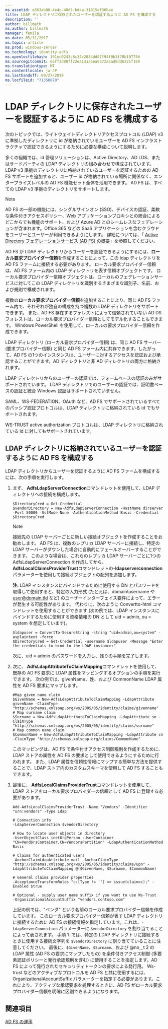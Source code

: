 ```yaml
---
ms.assetid: e863ab80-4e4c-48d3-bdaa-31815ef36bae
title: LDAP ディレクトリに保存されたユーザーを認証するように AD FS を構成する
description: ''
author: billmath
ms.author: billmath
manager: femila
ms.date: 05/31/2017
ms.topic: article
ms.prod: windows-server
ms.technology: identity-adfs
ms.openlocfilehash: 191ec0243c8c34c2084dd07f94f0b3f70b197756
ms.sourcegitcommit: 6aff3d88ff22ea141a6ea6572a5ad8dd6321f199
ms.translationtype: MT
ms.contentlocale: ja-JP
ms.lasthandoff: 09/27/2019
ms.locfileid: "71358070"
---
```

# <a name="configure-ad-fs-to-authenticate-users-stored-in-ldap-directories"></a>LDAP ディレクトリに保存されたユーザーを認証するように AD FS を構成する

次のトピックでは、ライトウェイトディレクトリアクセスプロトコル (LDAP) v3 に準拠したディレクトリに id が格納されているユーザーを AD FS インフラストラクチャで認証できるようにするために必要な構成について説明します。

多くの組織では、id 管理ソリューションは、Active Directory、AD LDS、またはサードパーティの LDAP ディレクトリの組み合わせで構成されています。 LDAP v3 準拠のディレクトリに格納されているユーザーを認証するための AD FS サポートを追加すると、ユーザー id が格納されている場所に関係なく、エンタープライズレベルの AD FS 機能セット全体を活用できます。 AD FS は、すべての LDAP v3 準拠のディレクトリをサポートします。

> [!NOTE]
> AD FS の一部の機能には、シングルサインオン (SSO)、デバイスの認証、柔軟な条件付きアクセスポリシー、Web アプリケーションプロキシとの統合によるどこからでも機能のサポート、および Azure AD とのシームレスなフェデレーションが含まれます。Office 365 などの SaaS アプリケーションを含むクラウドをユーザーとユーザーが利用できるようにします。  詳細については、「 [Active Directory フェデレーションサービス (AD FS) の概要](../../ad-fs/AD-FS-2016-Overview.md)」を参照してください。

AD FS が LDAP ディレクトリからユーザーを認証できるようにするには、**ローカル要求プロバイダー信頼**を作成することによって、この ldap ディレクトリを AD FS ファームに接続する必要があります。  ローカル要求プロバイダー信頼は、AD FS ファーム内の LDAP ディレクトリを表す信頼オブジェクトです。 ローカル要求プロバイダー信頼オブジェクトは、ローカルのフェデレーションサービスに対してこの LDAP ディレクトリを識別するさまざまな識別子、名前、および規則で構成されます。

複数の**ローカル要求プロバイダー信頼**を追加することにより、同じ AD FS ファーム内で、それぞれが独自の構成を持つ複数の LDAP ディレクトリをサポートできます。 また、AD FS 存在するフォレストによって信頼されていない AD DS フォレストは、ローカル要求プロバイダー信頼としてモデル化することもできます。 Windows PowerShell を使用して、ローカルの要求プロバイダー信頼を作成できます。

LDAP ディレクトリ (ローカル要求プロバイダー信頼) は、同じ AD FS サーバー (要求プロバイダー信頼) と同じ AD FS ファーム内に共存できます。したがって、AD FS の1つのインスタンスは、ユーザーに対するアクセスを認証および承認することができます。AD ディレクトリと非 AD ディレクトリの両方に格納されます。

LDAP ディレクトリからのユーザーの認証では、フォームベースの認証のみがサポートされています。 LDAP ディレクトリでのユーザーの認証では、証明書ベースの認証と統合 Windows 認証はサポートされていません。

SAML、WS-FEDERATION、OAuth など、AD FS でサポートされているすべてのパッシブ認証プロトコルは、LDAP ディレクトリに格納されている id でもサポートされます。

WS-TRUST active authorization プロトコルは、LDAP ディレクトリに格納されている id に対してもサポートされています。

## <a name="configure-ad-fs-to-authenticate-users-stored-in-an-ldap-directory"></a>LDAP ディレクトリに格納されているユーザーを認証するように AD FS を構成する
LDAP ディレクトリからユーザーを認証するように AD FS ファームを構成するには、次の手順を実行します。

1. まず、 **AdfsLdapServerConnection**コマンドレットを使用して、LDAP ディレクトリへの接続を構成します。

   ```
   $DirectoryCred = Get-Credential
   $vendorDirectory = New-AdfsLdapServerConnection -HostName dirserver -Port 50000 -SslMode None -AuthenticationMethod Basic -Credential $DirectoryCred
   ```

   > [!NOTE]
   > 接続先の LDAP サーバーごとに新しい接続オブジェクトを作成することをお勧めします。 AD FS は、複数のレプリカ LDAP サーバーに接続し、特定の LDAP サーバーがダウンした場合に自動的にフェールオーバーすることができます。 このような場合は、これらのレプリカ LDAP サーバーごとに1つの AdfsLdapServerConnection を作成してから、 **AdfsLocalClaimsProviderTrust**コマンドレットの-**ldapserverconnection**パラメーターを使用して接続オブジェクトの配列を追加します。

   **注:** LDAP インスタンスにバインドするために使用する DN とパスワードを取得して使用すると、特定の入力形式 (たとえば、domain\username や user@domain.tld など) のユーザーインターフェイス要件によって、エラーが発生する可能性があります。 代わりに、次のように Convertto-html コマンドレットを使用することができます (次の例では、LDAP インスタンスにバインドするために使用する資格情報の DN として uid = admin, ou = system を想定しています)。

   ```
   $ldapuser = ConvertTo-SecureString -string "uid=admin,ou=system" -asplaintext -force
   $DirectoryCred = Get-Credential -username $ldapuser -Message "Enter the credentials to bind to the LDAP instance:"
   ```

   次に、uid = admin のパスワードを入力し、残りの手順を完了します。

2. 次に、 **AdfsLdapAttributeToClaimMapping**コマンドレットを使用して、既存の AD FS 要求に LDAP 属性をマッピングするオプションの手順を実行できます。 次の例では、givenName、姓、および CommonName LDAP 属性を AD FS 要求にマップします。

   ```
   #Map given name claim
   $GivenName = New-AdfsLdapAttributeToClaimMapping -LdapAttribute givenName -ClaimType "http://schemas.xmlsoap.org/ws/2005/05/identity/claims/givenname"
   # Map surname claim
   $Surname = New-AdfsLdapAttributeToClaimMapping -LdapAttribute sn -ClaimType "http://schemas.xmlsoap.org/ws/2005/05/identity/claims/surname"
   # Map common name claim
   $CommonName = New-AdfsLdapAttributeToClaimMapping -LdapAttribute cn -ClaimType "http://schemas.xmlsoap.org/claims/CommonName"
   ```

   このマッピングは、AD FS で条件付きアクセス制御規則を作成するために、LDAP ストアの属性を AD FS の要求として使用できるようにするために行われます。 また、LDAP 属性を信頼性情報にマップする簡単な方法を提供することで、LDAP ストア内のカスタムスキーマを使用して AD FS することもできます。

3. 最後に、 **AdfsLocalClaimsProviderTrust**コマンドレットを使用して、LDAP ストアをローカル要求プロバイダーの信頼として AD FS に登録する必要があります。

   ```
   Add-AdfsLocalClaimsProviderTrust -Name "Vendors" -Identifier "urn:vendors" -Type Ldap

   # Connection info
   -LdapServerConnection $vendorDirectory 

   # How to locate user objects in directory
   -UserObjectClass inetOrgPerson -UserContainer "CN=VendorsContainer,CN=VendorsPartition" -LdapAuthenticationMethod Basic 

   # Claims for authenticated users
   -AnchorClaimLdapAttribute mail -AnchorClaimType "http://schemas.xmlsoap.org/ws/2005/05/identity/claims/upn" -LdapAttributeToClaimMapping @($GivenName, $Surname, $CommonName) 

   # General claims provider properties
   -AcceptanceTransformRules "c:[Type != ''] => issue(claim=c);" -Enabled $true 

   # Optional - supply user name suffix if you want to use Ws-Trust
   -OrganizationalAccountSuffix "vendors.contoso.com"
   ```

   上記の例では、"ベンダ" という名前のローカル要求プロバイダー信頼を作成しています。 このローカル要求プロバイダー信頼が表す LDAP ディレクトリに接続するために AD FS の接続情報を指定しています。これは、`-LdapServerConnection` パラメーターに `$vendorDirectory` を割り当てることによって表されます。 手順 1. では、特定の LDAP ディレクトリに接続するときに使用する接続文字列を `$vendorDirectory` に割り当てていることに注意してください。 最後に、`$GivenName`、`$Surname`、および @no__t 2 の LDAP 属性 (AD FS の要求にマップしたもの) を条件付きアクセス制御 (多要素認証ポリシーと発行承認規則を含む) に使用することを指定します。AD FS によって発行されたセキュリティトークンの要求による発行用。 Ws-trust などのアクティブなプロトコルを AD FS と共に使用するには、OrganizationalAccountSuffix パラメーターを指定する必要があります。これにより、アクティブな承認要求を処理するときに、AD FS がローカル要求プロバイダー信頼を明確に区別できるようになります。

## <a name="see-also"></a>関連項目
[AD FS の運用](../../ad-fs/AD-FS-2016-Operations.md)


